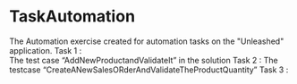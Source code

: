 # TaskAutomation

The Automation exercise created for automation tasks on the "Unleashed" application. 
Task 1 :  
The test case “AddNewProductandValidateIt” in the solution
Task 2 : 
The testcase “CreateANewSalesORderAndValidateTheProductQuantity”
Task 3 :
